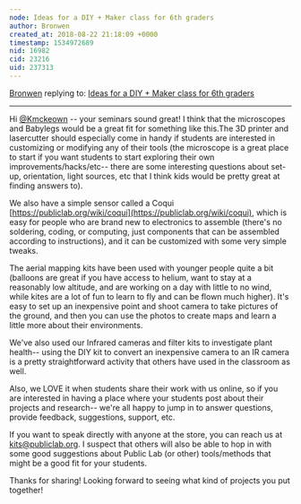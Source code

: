 ```yaml
---
node: Ideas for a DIY + Maker class for 6th graders
author: Bronwen
created_at: 2018-08-22 21:18:09 +0000
timestamp: 1534972689
nid: 16982
cid: 23216
uid: 237313
---
```




[Bronwen](../profile/Bronwen) replying to: [Ideas for a DIY + Maker class for 6th graders](../notes/Kmckeown/08-22-2018/ideas-for-a-diy-maker-class-for-6th-graders)

----
Hi [@Kmckeown](/profile/Kmckeown) -- your seminars sound great! I think that the microscopes and Babylegs would be a great fit for something like this.The 3D printer and lasercutter should especially come in handy if students are interested in customizing or modifying any of their tools (the microscope is a great place to start if you want students to start exploring their own improvements/hacks/etc-- there are some interesting questions about set-up, orientation, light sources, etc that I think kids would be pretty great at finding answers to). 

We also have a simple sensor called a Coqui [https://publiclab.org/wiki/coqui](https://publiclab.org/wiki/coqui), which is easy for people who are brand new to electronics to assemble (there's no soldering, coding, or computing, just components that can be assembled according to instructions), and it can be customized with some very simple tweaks. 

The aerial mapping kits have been used with younger people quite a bit (balloons are great if you have access to helium, want to stay at a reasonably low altitude, and are working on a day with little to no wind, while kites are a lot of fun to learn to fly and can be flown much higher). It's easy to set up an inexpensive point and shoot camera to take pictures of the ground, and then you can use the photos to create maps and learn a little more about their environments. 

We've also used our Infrared cameras and filter kits to investigate plant health-- using the DIY kit to convert an inexpensive camera to an IR camera is a pretty straightforward activity that others have used in the classroom as well. 

Also, we LOVE it when students share their work with us online, so if you are interested in having a place where your students post about their projects and research-- we're all happy to jump in to answer questions, provide feedback, suggestions, support, etc. 

If you want to speak directly with anyone at the store, you can reach us at kits@publiclab.org. I suspect that others will also be able to hop in with some good suggestions about Public Lab (or other) tools/methods that might be a good fit for your students. 

Thanks for sharing! Looking forward to seeing what kind of projects you put together!


